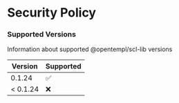 # Security Policy

### Supported Versions

Information about supported @opentempl/scl-lib versions 

| Version | Supported          |
| ------- | ------------------ |
| 0.1.24   | :white_check_mark: |
| < 0.1.24   | :x:                |
